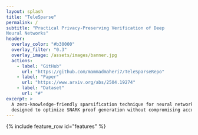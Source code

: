 ```yaml
---
layout: splash
title: "TeleSparse"
permalink: /
subtitle: "Practical Privacy-Preserving Verification of Deep
Neural Networks"
header:
  overlay_color: "#b30000"
  overlay_filter: "0.3"
  overlay_image: /assets/images/banner.jpg
  actions:
    - label: "GitHub"
      url: "https://github.com/mammadmaheri7/TeleSparseRepo"
    - label: "Paper"
      url: "https://www.arxiv.org/abs/2504.19274"
    - label: "Dataset"
      url: "#"
excerpt: >
  A zero-knowledge-friendly sparsification technique for neural networks,
  designed to optimize SNARK proof generation without compromising accuracy.
---
```


{% include feature_row id="features" %}

